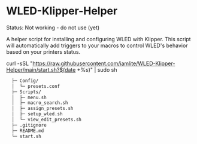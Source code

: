 # WLED-Klipper-Helper

Status: Not working - do not use (yet)

A helper script for installing and configuring WLED with Klipper.
This script will automatically add triggers to your macros to control WLED's behavior based on your printers status.

curl -sSL "https://raw.githubusercontent.com/iamlite/WLED-Klipper-Helper/main/start.sh?$(date +%s)" | sudo sh

```bash
  ├─ Config/
  │  └─ presets.conf
  ├─ Scripts/
  │  ├─ menu.sh
  │  ├─ macro_search.sh
  │  ├─ assign_presets.sh
  │  ├─ setup_wled.sh
  │  └─ view_edit_presets.sh
  ├─ .gitignore
  ├─ README.md
  └─ start.sh
```
